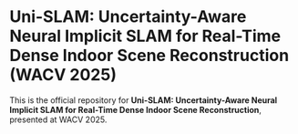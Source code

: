 # Uni-SLAM: Uncertainty-Aware Neural Implicit SLAM for Real-Time Dense Indoor Scene Reconstruction (WACV 2025)


This is the official repository for **Uni-SLAM: Uncertainty-Aware Neural Implicit SLAM for Real-Time Dense Indoor Scene Reconstruction**, presented at WACV 2025. 
